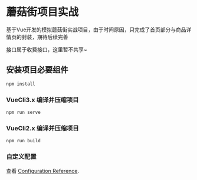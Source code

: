 # 蘑菇街项目实战
基于Vue开发的模拟蘑菇街实战项目，由于时间原因，只完成了首页部分与商品详情页的封装，期待后续完善

接口属于收费接口，这里暂不共享~
## 安装项目必要组件
```
npm install
```

### VueCli3.x 编译并压缩项目
```
npm run serve
```

### VueCli2.x 编译并压缩项目
```
npm run build
```

### 自定义配置
查看 [Configuration Reference](https://cli.vuejs.org/config/).
